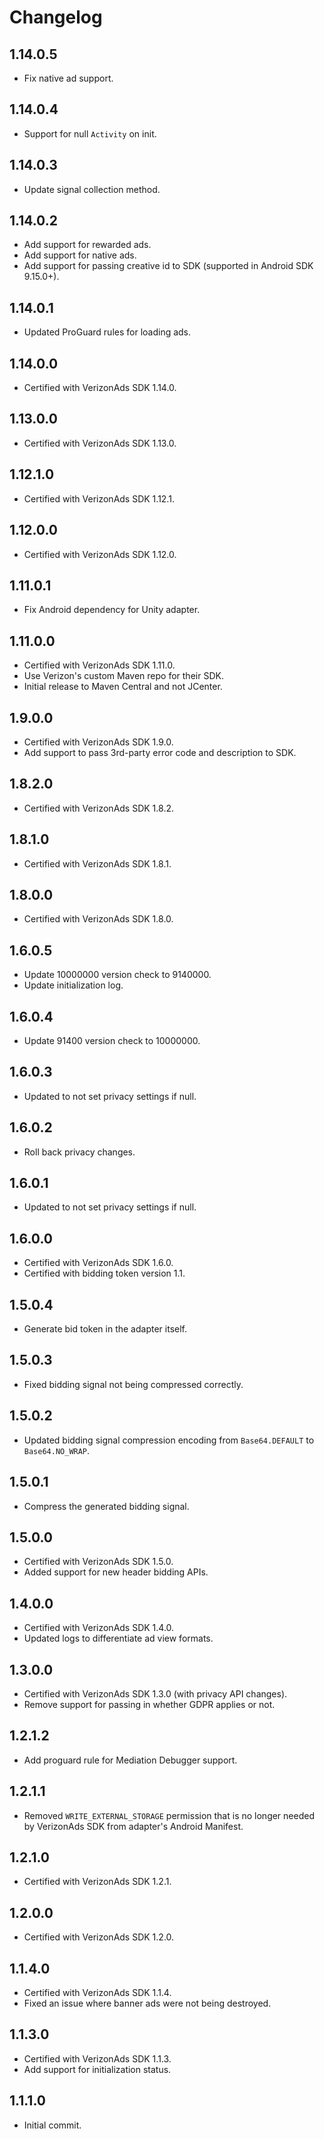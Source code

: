 # Changelog

## 1.14.0.5
* Fix native ad support.

## 1.14.0.4
* Support for null `Activity` on init.

## 1.14.0.3
* Update signal collection method.

## 1.14.0.2
* Add support for rewarded ads.
* Add support for native ads.
* Add support for passing creative id to SDK (supported in Android SDK 9.15.0+).

## 1.14.0.1
* Updated ProGuard rules for loading ads.

## 1.14.0.0
* Certified with VerizonAds SDK 1.14.0.

## 1.13.0.0
* Certified with VerizonAds SDK 1.13.0.

## 1.12.1.0
* Certified with VerizonAds SDK 1.12.1.

## 1.12.0.0
* Certified with VerizonAds SDK 1.12.0.

## 1.11.0.1
* Fix Android dependency for Unity adapter.

## 1.11.0.0
* Certified with VerizonAds SDK 1.11.0.
* Use Verizon's custom Maven repo for their SDK.
* Initial release to Maven Central and not JCenter.

## 1.9.0.0
* Certified with VerizonAds SDK 1.9.0.
* Add support to pass 3rd-party error code and description to SDK.

## 1.8.2.0
* Certified with VerizonAds SDK 1.8.2.

## 1.8.1.0
* Certified with VerizonAds SDK 1.8.1.

## 1.8.0.0
* Certified with VerizonAds SDK 1.8.0.

## 1.6.0.5
* Update 10000000 version check to 9140000.
* Update initialization log.

## 1.6.0.4
* Update 91400 version check to 10000000.

## 1.6.0.3
* Updated to not set privacy settings if null.

## 1.6.0.2
* Roll back privacy changes.

## 1.6.0.1
* Updated to not set privacy settings if null.

## 1.6.0.0
* Certified with VerizonAds SDK 1.6.0.
* Certified with bidding token version 1.1.

## 1.5.0.4
* Generate bid token in the adapter itself.

## 1.5.0.3
* Fixed bidding signal not being compressed correctly.

## 1.5.0.2
* Updated bidding signal compression encoding from `Base64.DEFAULT` to `Base64.NO_WRAP`.

## 1.5.0.1
* Compress the generated bidding signal.

## 1.5.0.0
* Certified with VerizonAds SDK 1.5.0.
* Added support for new header bidding APIs.

## 1.4.0.0
* Certified with VerizonAds SDK 1.4.0.
* Updated logs to differentiate ad view formats.

## 1.3.0.0
* Certified with VerizonAds SDK 1.3.0 (with privacy API changes).
* Remove support for passing in whether GDPR applies or not.

## 1.2.1.2
* Add proguard rule for Mediation Debugger support.

## 1.2.1.1
* Removed `WRITE_EXTERNAL_STORAGE` permission that is no longer needed by VerizonAds SDK from adapter's Android Manifest.

## 1.2.1.0
* Certified with VerizonAds SDK 1.2.1.

## 1.2.0.0
* Certified with VerizonAds SDK 1.2.0.

## 1.1.4.0
* Certified with VerizonAds SDK 1.1.4.
* Fixed an issue where banner ads were not being destroyed.

## 1.1.3.0
* Certified with VerizonAds SDK 1.1.3.
* Add support for initialization status.

## 1.1.1.0
* Initial commit.
